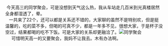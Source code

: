 <div id="sina_keyword_ad_area2" class="articalContent  ">
			<div>&nbsp;<wbr>
今天高三的同学聚会，可是没想到天气这么热，我从车站走几百米到光真楼居然全身都湿透了，晕。</DIV>
<div>&nbsp;<wbr>&nbsp;<wbr>&nbsp;<wbr>
一共来了22个，还可以都是关系还不错的，大家聊的虽然不是特别欢，但是挺温馨的，吃的菜不多，但喝的可真不少，都是一年多不见，很想大家，于是杯子没空过，结果都喝的吃不下饭。可是大家的关系却更融洽了。<img src="http://simg.sinajs.cn/blog7style/images/common/sg_trans.gif" real_src ="http://blog.sina.com.cn/images/face/001.gif"  ALT="同学聚会"  TITLE="同学聚会" /></DIV>
<div>
&nbsp;<wbr>&nbsp;<wbr>&nbsp;<wbr>&nbsp;<wbr>&nbsp;<wbr>
可惜明天高一的又要聚会，我妈不让我去。木有办法啊。</DIV>							
		</div>